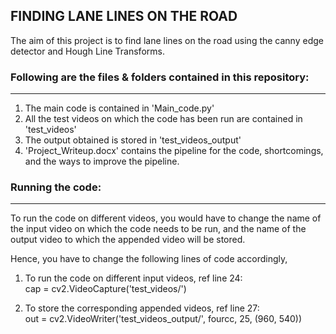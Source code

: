 ## FINDING LANE LINES ON THE ROAD

The aim of this project is to find lane lines on the road using the canny edge detector and Hough Line Transforms.

### Following are the files & folders contained in this repository:
---------------------------------------------------------------

1. The main code is contained in 'Main_code.py'
2. All the test videos on which the code has been run are contained in 'test_videos'
3. The output obtained is stored in 'test_videos_output'
4. 'Project_Writeup.docx' contains the pipeline for the code, shortcomings, and the ways to improve the pipeline.


### Running the code:
-------------------

To run the code on different videos, you would have to change the name of the input video on which the code needs
to be run, and the name of the output video to which the appended video will be stored.

Hence, you have to change the following lines of code accordingly,

1. To run the code on different input videos, ref line 24:  
		cap = cv2.VideoCapture('test_videos/<filename>')

2. To store the corresponding appended videos, ref line 27:  
		out = cv2.VideoWriter('test_videos_output/<filename>', fourcc, 25, (960,  540))
